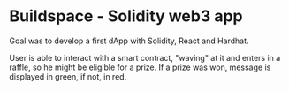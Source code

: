 # Buildspace - Solidity web3 app

Goal was to develop a first dApp with Solidity, React and Hardhat.

User is able to interact with a smart contract, "waving" at it and enters in a raffle, so he might be eligible for a prize. If a prize was won, message is displayed in green, if not, in red.